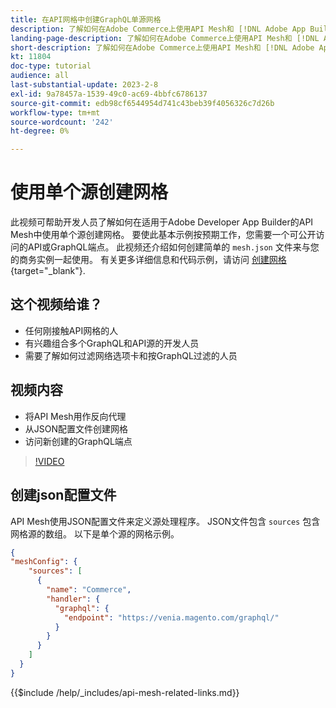 ```yaml
---
title: 在API网格中创建GraphQL单源网格
description: 了解如何在Adobe Commerce上使用API Mesh和 [!DNL Adobe App Builder]. 了解如何创建具有一个源的网格。
landing-page-description: 了解如何在Adobe Commerce上使用API Mesh和 [!DNL Adobe App Builder]. 了解如何创建具有一个源的网格。
short-description: 了解如何在Adobe Commerce上使用API Mesh和 [!DNL Adobe App Builder]. 了解如何创建具有一个源的网格。
kt: 11804
doc-type: tutorial
audience: all
last-substantial-update: 2023-2-8
exl-id: 9a78457a-1539-49c0-ac69-4bbfc6786137
source-git-commit: edb98cf6544954d741c43beb39f4056326c7d26b
workflow-type: tm+mt
source-wordcount: '242'
ht-degree: 0%

---
```


# 使用单个源创建网格

此视频可帮助开发人员了解如何在适用于Adobe Developer App Builder的API Mesh中使用单个源创建网格。 要使此基本示例按预期工作，您需要一个可公开访问的API或GraphQL端点。 此视频还介绍如何创建简单的 `mesh.json` 文件来与您的商务实例一起使用。 有关更多详细信息和代码示例，请访问 [创建网格](https://developer.adobe.com/graphql-mesh-gateway/gateway/create-mesh/#create-a-mesh-1){target="_blank"}.

## 这个视频给谁？

* 任何刚接触API网格的人
* 有兴趣组合多个GraphQL和API源的开发人员
* 需要了解如何过滤网络选项卡和按GraphQL过滤的人员

## 视频内容

* 将API Mesh用作反向代理
* 从JSON配置文件创建网格
* 访问新创建的GraphQL端点

>[!VIDEO](https://video.tv.adobe.com/v/3414124?quality=12&learn=on)

## 创建json配置文件

API Mesh使用JSON配置文件来定义源处理程序。 JSON文件包含 `sources` 包含网格源的数组。 以下是单个源的网格示例。

```json
{
"meshConfig": {
    "sources": [
      {
        "name": "Commerce",
        "handler": {
          "graphql": {
            "endpoint": "https://venia.magento.com/graphql/"
          }
        }
      }
    ]
  }
}
```

{{$include /help/_includes/api-mesh-related-links.md}}
